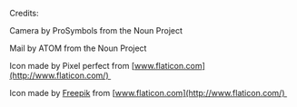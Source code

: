 Credits:

Camera by ProSymbols from the Noun Project

Mail by ATOM from the Noun Project

Icon made by Pixel perfect from [www.flaticon.com](http://www.flaticon.com/) 

Icon made by [Freepik](http://www.freepik.com/) from [www.flaticon.com](http://www.flaticon.com/) 